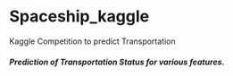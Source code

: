 # Spaceship_kaggle
Kaggle Competition to predict Transportation
<h5>Prediction of Transportation Status for various features.</h5>
